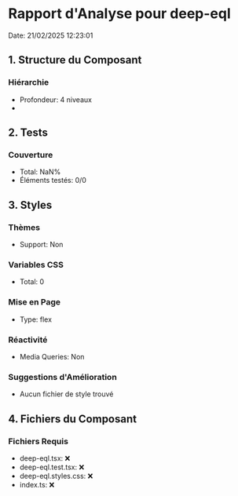# Rapport d'Analyse pour deep-eql

Date: 21/02/2025 12:23:01

## 1. Structure du Composant

### Hiérarchie

- Profondeur: 4 niveaux
- <jake>

## 2. Tests

### Couverture

- Total: NaN%
- Éléments testés: 0/0

## 3. Styles

### Thèmes

- Support: Non

### Variables CSS

- Total: 0

### Mise en Page

- Type: flex

### Réactivité

- Media Queries: Non

### Suggestions d'Amélioration

- Aucun fichier de style trouvé

## 4. Fichiers du Composant

### Fichiers Requis

- deep-eql.tsx: ❌
- deep-eql.test.tsx: ❌
- deep-eql.styles.css: ❌
- index.ts: ❌
